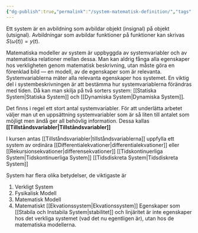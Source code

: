 ```yaml
---
{"dg-publish":true,"permalink":"/system-matematisk-definition/","tags":["systemochtransformer"]}
---
```



Ett system är en avbildning som avbildar objekt (insignal) på objekt (utsignal). Avbildningar som avbildar funktioner på funktioner kan skrivas $S(\omega(t))=y(t)$.

Matematiska modeller av system är uppbyggda av systemvariabler och av matematiska relationer mellan dessa. Man kan aldrig fånga alla egenskaper hos verkligheten genom matematisk beskrivning, utan måste göra en förenklad bild — en modell, av de egenskaper som är relevanta. Systemvariablerna mäter alla relevanta egenskaper hos systemet. En viktig del i systembeskrivningen är att bestämma hur systemvariablerna förändras med tiden. Då kan man skilja på två sorters system: [[Statiska System\|Statiska System]] och [[Dynamiska System\|Dynamiska System]].

Det finns i regel ett stort antal systemvariabler. För att underlätta arbetet väljer man ut en uppsättning systemvariabler som är så liten till antalet som möjligt men ändå ger all behövlig information. Dessa kallas **[[Tillståndsvariabler\|Tillståndsvariabler]]**

I kursen antas [[Tillståndsvariabler\|tillståndsvariablerna]] uppfylla ett system av ordinära [[Differentialekvationer\|differentialekvationer]] eller [[Rekursionsekvationer\|differensekvationer]]
[[Tidskontinuerliga System\|Tidskontinuerliga System]]
[[Tidsdiskreta System\|Tidsdiskreta System]]

System har flera olika betydelser, de viktigaste är 
1. Verkligt System
2. Fysikalisk Modell
3. Matematisk Modell
4. Matematiskt [[Ekvationssystem\|Ekvationssystem]]
Egenskaper som [[Stabila och Instabila System\|stabilitet]] och linjäritet är inte egenskaper hos det verkliga systemet (vad det nu egentligen är), utan hos de matematiska modellerna. 